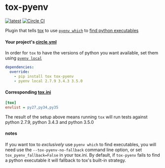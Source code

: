 # tox-pyenv
[![latest](https://img.shields.io/pypi/v/tox-pyenv.svg)](https://pypi.python.org/pypi/tox-pyenv)
[![Circle CI](https://circleci.com/gh/samstav/tox-pyenv/tree/master.svg?style=shield)](https://circleci.com/gh/samstav/tox-pyenv/tree/master)  

Plugin that tells [tox](https://tox.readthedocs.org/en/latest/) to use [`pyenv which`](https://github.com/yyuu/pyenv/blob/master/COMMANDS.md#pyenv-which) to [find python executables](https://testrun.org/tox/latest/plugins.html#tox.hookspecs.tox_get_python_executable)

#### Your project's [circle.yml](https://circleci.com/docs/configuration)

In order for `tox` to have the versions of python you want available, set them using [`pyenv local`](https://github.com/yyuu/pyenv/blob/master/COMMANDS.md#pyenv-local)

```yaml
dependencies:
  override:
    - pip install tox tox-pyenv
    - pyenv local 2.7.9 3.4.3 3.5.0
```

#### Corresponding [tox.ini](https://tox.readthedocs.org/en/latest/config.html)

```ini
[tox]
envlist = py27,py34,py35
```

The result of the setup above means running `tox` will run tests against python 2.7.9, python 3.4.3 and python 3.5.0

#### notes

If you want tox to _exclusively_ use `pyenv which` to find executables, you will need use the `--tox-pyenv-no-fallback` command line option, or set `tox_pyenv_fallback=False` in your tox.ini. By default, if `tox-pyenv` fails to find a python executable it will fallback to tox's built-in strategy.
